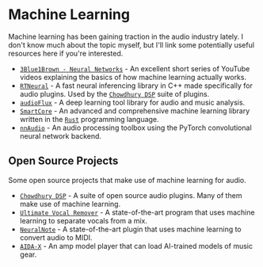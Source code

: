# Machine Learning
Machine learning has been gaining traction in the audio industry lately. I don't know much about the topic myself, but I'll link some potentially useful resources here if you're interested.

- [`3Blue1Brown - Neural Networks`] - An excellent short series of YouTube videos explaining the basics of how machine learning actually works.
- [`RTNeural`] - A fast neural inferencing library in C++ made specifically for audio plugins. Used by the [`Chowdhury DSP`] suite of plugins.
- [`audioFlux`] -  A deep learning tool library for audio and music analysis.
- [`SmartCore`] - An advanced and comprehensive machine learning library written in the [`Rust`] programming language.
- [`nnAudio`] - An audio processing toolbox using the PyTorch convolutional neural network backend.

## Open Source Projects
Some open source projects that make use of machine learning for audio.

- [`Chowdhury DSP`] - A suite of open source audio plugins. Many of them make use of machine learning.
- [`Ultimate Vocal Remover`] - A state-of-the-art program that uses machine learning to separate vocals from a mix.
- [`NeuralNote`] - A state-of-the-art plugin that uses machine learning to convert audio to MIDI.
- [`AIDA-X`] - An amp model player that can load AI-trained models of music gear.

[`3Blue1Brown - Neural Networks`]: https://youtube.com/playlist?list=PLZHQObOWTQDNU6R1_67000Dx_ZCJB-3pi
[`RTNeural`]: https://github.com/jatinchowdhury18/RTNeural
[`Chowdhury DSP`]: https://github.com/Chowdhury-DSP
[`audioFlux`]: https://github.com/libAudioFlux/audioFlux
[`SmartCore`]: https://smartcorelib.org/
[`nnAudio`]: https://github.com/KinWaiCheuk/nnAudio
[`Rust`]: https://www.rust-lang.org/
[`Ultimate Vocal Remover`]: https://github.com/Anjok07/ultimatevocalremovergui
[`NeuralNote`]: https://github.com/DamRsn/NeuralNote
[`AIDA-X`]: https://github.com/AidaDSP/AIDA-X
